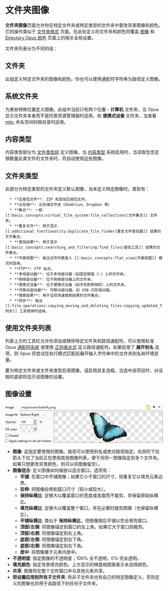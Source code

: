# 文件夹图像

**文件夹图像**页面允许你在特定文件夹或特定类型的文件夹中更改背景图像和颜色。它的操作类似于 [文件夹格式](folder_formats/README.zh.md) 页面。在此处定义的文件夹和颜色将覆盖 [图像](/Manual/preferences/preferences_categories/colors_and_fonts/images.zh.md) 和 [Directory Opus 颜色](/Manual/preferences/preferences_categories/colors_and_fonts/directory_opus_colors.zh.md) 页面上的相关全局设置。

文件夹列表分为不同的组：

## 文件夹

此组定义特定文件夹的图像和颜色。你也可以使用通配符字符串为路径定义图像。

## 系统文件夹

为某些特殊位置定义图像。此组中当前只有两个位置 - **计算机** 文件夹，当 Opus 显示文件夹本身而不是托管资源管理器时适用，和 **便携式设备** 文件夹，当查看 [mtp:](/Manual/basic_concepts/virtual_file_system/mtp.zh.md) 命名空间的根目录时适用。

## 内容类型

内容类型部分为 [文件类型组](/Manual/file_types/file_type_groups.zh.md) 定义图像。当 [内容类型](/Manual/basic_concepts/folder_options/content_types.zh.md) 系统启用时，当读取包含足够数量此类文件的文件夹时，将自动使用这些图像。

## 文件夹类型

此部分为特定类型的文件夹定义默认图像，当未定义特定图像时。类型有：

      * **压缩包文件**: ZIP 和其他压缩包文件。
      * **云存储**: 云存储文件夹（OneDrive、Dropbox 等）
      * **集合**: 一般 [[:basic_concepts:virtual_file_system:file_collections|文件集合]] 文件夹。 
      * **重复文件**: 用于显示 [[:additional_functionality:duplicate_file_finder|重复文件查找器]] 结果的文件集合。
      * **查找结果**: 用于显示 [[:basic_concepts:searching_and_filtering:find_files|查找工具]] 结果的文件集合。
      * **平面视图**: 每当文件列表放入 [[:basic_concepts:flat_view|平面视图]] 模式时适用。 
      * **FTP**: FTP 站点。 
      * **本地驱动器**: 位于本地驱动器（如固定硬盘 C:）上的文件夹。 
      * **网络驱动器**: 位于网络驱动器上的文件夹。
      * **便携式设备**: 位于便携式设备（如手机和照相机）上的文件夹。 
      * **可移动驱动器**: 可移动驱动器，如 USB 闪存驱动器。 
      * **搜索结果**: 用于呈现快速搜索结果的文件集合。
      * **同步**: 每当 [[:file_operations:copying_moving_and_deleting_files:copying_updated_files:synchronize|同步]] 工具使用时适用。 

## 使用文件夹列表

列表上方的工具栏允许你添加或移除特定文件夹和路径通配符。可以使用标准 Opus [通配符系统](/Manual/reference/wildcard_reference/pattern_matching_syntax.zh.md) 或使用 [正则表达式](/Manual/file_operations/renaming_files/advanced_rename/rename_modes/regular_expressions.zh.md) 定义路径通配符。如果启用了 **展开别名** 选项，则 Opus 将尝试在执行模式匹配前展开输入字符串中的文件夹别名和环境变量。

要为特定文件夹或文件夹类型启用图像，请启用其复选框。当选中该项目时，对话框的底部将显示该图像的设置。

## 图像设置

![](/Manual/images/media/13/folder_images.png)

- **图像**: 这指定要使用的图像。路径可以使用别名或绝对路径指定。右侧的下拉箭头下拉了当前正在使用其他图像列表，便于将同一图像指定到多个文件夹。如果只想更改背景颜色，则可以将图像留空）。
- **图像适合**: 定义图像如何缩放以适合窗口。选项有：
  - **平铺**: 在窗口中平铺图像；如果它小于窗口的尺寸，则重复它以填充元素边界。
  - **拉伸**: 将图像拉伸到窗口尺寸（较小或较大）。
  - **保持纵横比**: 足够大以覆盖窗口的宽度或高度而不裁剪，并保留原始纵横比。
  - **填充纵横比**: 足够大以覆盖整个窗口，并在必要时裁剪图像（也保留纵横比）。
  - **平铺纵横比**: 类似于 **保持纵横比**，但图像随后平铺以完全填充窗口。
  - **顶部/左侧**: 将图像锚定到窗口的左上角，如果它大于窗口则裁剪。
  - **顶部/右侧**: 将图像锚定到右上角。
  - **底部/左侧**: 将图像锚定到左下角。
  - **底部/右侧**: 将图像锚定到右下角。
  - **居中**: 将图像置于元素内居中。
- **不透明度**: 指定图像的不透明度；100% 全不透明，0% 完全透明。
- **填充颜色**: 指定背景填充颜色。上方显示的棋盘格图案表示未选择颜色。
- **共享**: 图像将在整个文件窗口中与其他元素共享。
- **将设置应用到所有子文件夹**: 除非子文件夹也有自己的特定图像定义，否则定义的图像也将用于该路径下的任何子文件夹。